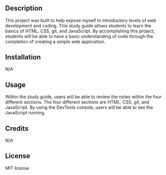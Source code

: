 # <Prework Study Guide Webpage>

## Description

This project was built to help expose myself to introductory levels of web development and coding. This study guide allows students to learn the basics of HTML, CSS, git, and JavaScript. By accomplishing this project, students will be able to have a basic understanding of code through the completion of creating a simple web application.

## Installation

N/A

## Usage

Within the study guide, users will be able to review the notes within the four different sections. The four different sections are HTML, CSS, git, and JavaScript. By using the DevTools console, users will be able to see the JavaScript running.

## Credits

N/A

## License

MIT license